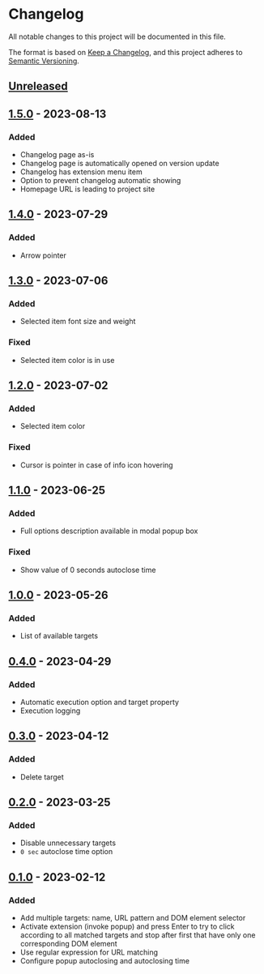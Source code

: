# Changelog

All notable changes to this project will be documented in this file.

The format is based on [Keep a Changelog](https://keepachangelog.com/en/1.0.0/),
and this project adheres to [Semantic Versioning](https://semver.org/spec/v2.0.0.html).

## [Unreleased]

## [1.5.0] - 2023-08-13

### Added

- Changelog page as-is
- Changelog page is automatically opened on version update
- Changelog has extension menu item
- Option to prevent changelog automatic showing
- Homepage URL is leading to project site

## [1.4.0] - 2023-07-29

### Added

- Arrow pointer

## [1.3.0] - 2023-07-06

### Added

- Selected item font size and weight

### Fixed

- Selected item color is in use

## [1.2.0] - 2023-07-02

### Added

- Selected item color

### Fixed

- Cursor is pointer in case of info icon hovering

## [1.1.0] - 2023-06-25

### Added

- Full options description available in modal popup box

### Fixed

- Show value of 0 seconds autoclose time

## [1.0.0] - 2023-05-26

### Added

- List of available targets

## [0.4.0] - 2023-04-29

### Added

- Automatic execution option and target property
- Execution logging

## [0.3.0] - 2023-04-12

### Added

- Delete target

## [0.2.0] - 2023-03-25

### Added

- Disable unnecessary targets
- `0 sec` autoclose time option

## [0.1.0] - 2023-02-12

### Added

- Add multiple targets: name, URL pattern and DOM element selector
- Activate extension (invoke popup) and press Enter to try to click according to all matched targets and stop after first that have only one corresponding DOM element
- Use regular expression for URL matching
- Configure popup autoclosing and autoclosing time

[Unreleased]: https://github.com/vikian050194/click/compare/v1.5.0...HEAD
[1.5.0]: https://github.com/vikian050194/click/compare/v1.4.0...v1.5.0
[1.4.0]: https://github.com/vikian050194/click/compare/v1.3.0...v1.4.0
[1.3.0]: https://github.com/vikian050194/click/compare/v1.2.0...v1.3.0
[1.2.0]: https://github.com/vikian050194/click/compare/v1.1.0...v1.2.0
[1.1.0]: https://github.com/vikian050194/click/compare/v1.0.0...v1.1.0
[1.0.0]: https://github.com/vikian050194/click/compare/v0.4.0...v1.0.0
[0.4.0]: https://github.com/vikian050194/click/compare/v0.3.0...v0.4.0
[0.3.0]: https://github.com/vikian050194/click/compare/v0.2.0...v0.3.0
[0.2.0]: https://github.com/vikian050194/click/compare/v0.1.0...v0.2.0
[0.1.0]: https://github.com/vikian050194/click/releases/tag/v0.1.0
